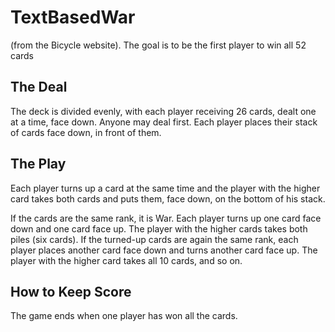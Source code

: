 # TextBasedWar
(from the Bicycle website).
The goal is to be the first player to win all 52 cards

## The Deal
The deck is divided evenly, with each player receiving 26 cards, dealt one at a time, face down. Anyone may deal first. Each player places their stack of cards face down, in front of them.

## The Play
Each player turns up a card at the same time and the player with the higher card takes both cards and puts them, face down, on the bottom of his stack.

If the cards are the same rank, it is War. Each player turns up one card face down and one card face up. The player with the higher cards takes both piles (six cards). If the turned-up cards are again the same rank, each player places another card face down and turns another card face up. The player with the higher card takes all 10 cards, and so on.

## How to Keep Score
The game ends when one player has won all the cards.
